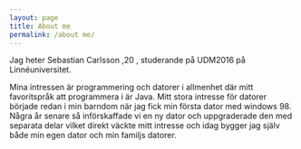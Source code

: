 ```yaml
---
layout: page
title: About me
permalink: /about me/
---
```

Jag heter Sebastian Carlsson ,20 , studerande på UDM2016 på Linnéuniversitet.

Mina intressen är programmering och datorer i allmenhet där mitt favoritspråk att programmera i är Java.
Mitt stora intresse för datorer började redan i min barndom när jag fick min första dator med windows 98. 
Några år senare så införskaffade vi en ny dator och uppgraderade den med separata delar vilket direkt väckte mitt intresse
och idag bygger jag själv både min egen dator och min familjs datorer.
